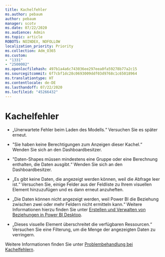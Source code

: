 ```yaml
---
title: Kachelfehler
ms.author: pebaum
author: pebaum
manager: scotv
ms.date: 07/22/2020
ms.audience: Admin
ms.topic: article
ROBOTS: NOINDEX, NOFOLLOW
localization_priority: Priority
ms.collection: Adm_O365
ms.custom:
- "1331"
- "2500002"
ms.openlocfilehash: 497b1a4a6c743036ee297eea0fa59278b77a2c15
ms.sourcegitcommit: 6f7cbf1dc28c0693009ddf03d9768c1c65018964
ms.translationtype: HT
ms.contentlocale: de-DE
ms.lasthandoff: 07/22/2020
ms.locfileid: "45266432"
---
```

# <a name="tile-errors"></a>Kachelfehler

- „Unerwartete Fehler beim Laden des Modells.“ Versuchen Sie es später erneut.

- "Sie haben keine Berechtigungen zum Anzeigen dieser Kachel.“ Wenden Sie sich an den Dashboardbesitzer.

- "Daten-Shapes müssen mindestens eine Gruppe oder eine Berechnung enthalten, die Daten ausgibt.“ Wenden Sie sich an den Dashboardbesitzer.

- „Es gibt keine Daten, die angezeigt werden können, weil die Abfrage leer ist.“ Versuchen Sie, einige Felder aus der Feldliste zu Ihrem visuellen Element hinzuzufügen und es dann erneut anzuheften.

- „Die Daten können nicht angezeigt werden, weil Power BI die Beziehung zwischen zwei oder mehr Feldern nicht ermitteln kann.“ Weitere Informationen hierzu finden Sie unter [Erstellen und Verwalten von Beziehungen in Power BI Desktop](https://docs.microsoft.com/power-bi/desktop-create-and-manage-relationships).

- „Dieses visuelle Element überschreitet die verfügbaren Ressourcen.“ Versuchen Sie eine Filterung, um die Menge der angezeigten Daten zu verringern.

Weitere Informationen finden Sie unter [Problembehandlung bei Kachelfehlern](https://docs.microsoft.com/power-bi/refresh-troubleshooting-tile-errors).